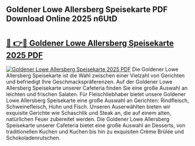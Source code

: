## Goldener Lowe Allersberg Speisekarte PDF Download Online 2025 n6UtD

# <h2><a href="http://gcak2g.nevu.top/?p=Goldener+Lowe+Allersberg+Speisekarte">🔗 👉🔴 Goldener Lowe Allersberg Speisekarte 2025 PDF</a></h2>

[![Goldener Lowe Allersberg Speisekarte 2025 PDF](https://i.imgur.com/dBaPXMq.png)](http://gcak2g.nevu.top/?p=Goldener+Lowe+Allersberg+Speisekarte)
Die Goldener Lowe Allersberg Speisekarte ist die Wahl zwischen einer Vielzahl von Gerichten und befriedigt Ihre Geschmackspräferenzen. Auf der Goldener Lowe Allersberg Speisekarte unserer Cafeteria finden Sie eine große Auswahl an leichten und frischen Salaten. Für Fleischliebhaber bietet unsere Goldener Lowe Allersberg Speisekarte eine große Auswahl an Gerichten: Rindfleisch, Schweinefleisch, Huhn und Fisch. Unseren Auserwählten bieten wir exquisite Gerichte wie Schaschlik und Steak an, die auf einem alten, natürlichen Feuer zubereitet werden. Die Goldener Lowe Allersberg Speisekarte unserer Cafeteria bietet eine große Auswahl an Desserts, von traditionellen Kuchen und Kuchen bis hin zu exquisiten Crème Brûlée und Schokoladenrutschen.
